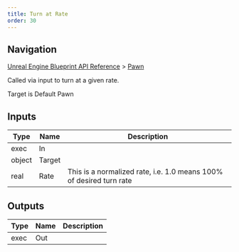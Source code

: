 ```yaml
---
title: Turn at Rate
order: 30
---
```

## Navigation

[Unreal Engine Blueprint API Reference](https://dev.epicgames.com/documentation/en-us/unreal-engine/BlueprintAPI) > [Pawn](https://dev.epicgames.com/documentation/en-us/unreal-engine/BlueprintAPI/Pawn)

Called via input to turn at a given rate.

Target is Default Pawn

## Inputs

| Type | Name | Description |
| --- | --- | --- |
| exec | In |  |
| object | Target |  |
| real | Rate | This is a normalized rate, i.e. 1.0 means 100% of desired turn rate |

## Outputs

| Type | Name | Description |
| --- | --- | --- |
| exec | Out |  |

